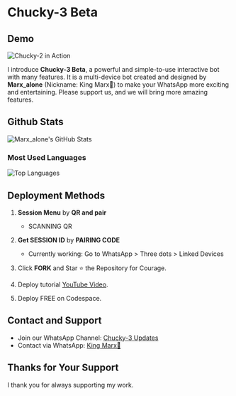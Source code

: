 # Chucky-3 Beta

## Demo
![Chucky-2 in Action](https://telegra.ph/Chucky-3-08-25)

I introduce **Chucky-3 Beta**, a powerful and simple-to-use interactive bot with many features. It is a multi-device bot created and designed by **Marx_alone** (Nickname: King Marx👑) to make your WhatsApp more exciting and entertaining. Please support us, and we will bring more amazing features.

## Github Stats

![Marx_alone's GitHub Stats](https://github-readme-stats.vercel.app/api?username=Marx_alone&show_icons=true&theme=dark&count_private=true)

### Most Used Languages

![Top Languages](https://github-readme-stats.vercel.app/api/top-langs/?username=Marx_alone&layout=compact&theme=dark)

## Deployment Methods

1. **Session Menu** by **QR and pair**
   - SCANNING QR

2. **Get SESSION ID** by **PAIRING CODE**
   - Currently working: Go to WhatsApp > Three dots > Linked Devices

3. Click **FORK** and Star ⭐ the Repository for Courage.
4. Deploy tutorial [YouTube Video](https://youtube.com).
5. Deploy FREE on Codespace.

## Contact and Support

- Join our WhatsApp Channel: [Chucky-3 Updates](https://whatsapp.com/channel/0029VajFEcFA89MlsCrxbD3s)
- Contact via WhatsApp: [King Marx👑](https://wa.me/2348108778025)

## Thanks for Your Support

I thank you for always supporting my work.
